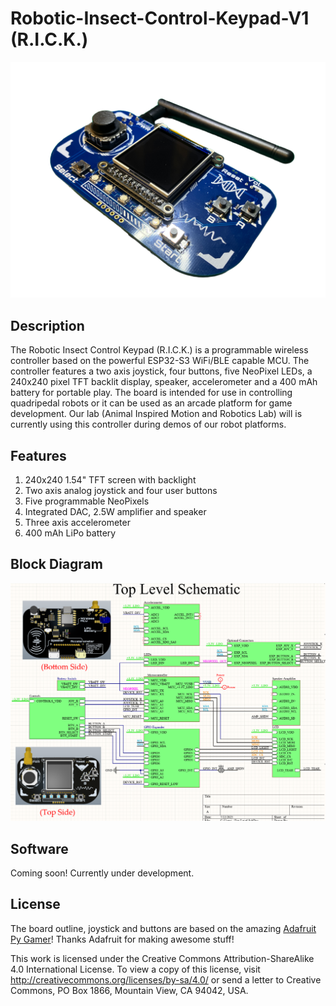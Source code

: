 # Robotic-Insect-Control-Keypad-V1 (R.I.C.K.)

![R.I.C.K Top](Photos/R.I.C.K-V1-Top.png)

## Description

The Robotic Insect Control Keypad (R.I.C.K.) is a programmable wireless controller based on the powerful ESP32-S3 WiFi/BLE capable MCU. The controller features a two axis joystick, four buttons, five NeoPixel LEDs, a 240x240 pixel TFT backlit display, speaker, accelerometer and a 400 mAh battery for portable play. The board is intended for use in controlling quadripedal robots or it can be used as an arcade platform for game development. Our lab (Animal Inspired Motion and Robotics Lab) will is currently using this controller during demos of our robot platforms.

## Features

1. 240x240 1.54" TFT screen with backlight
2. Two axis analog joystick and four user buttons
3. Five programmable NeoPixels
4. Integrated DAC, 2.5W amplifier and speaker
5. Three axis accelerometer
6.  400 mAh LiPo battery

## Block Diagram

![Block_Diagram](Photos/Schematic.png)

## Software

Coming soon! Currently under development.

## License

The board outline, joystick and buttons are based on the amazing [Adafruit Py Gamer](https://www.adafruit.com/product/4242)! Thanks Adafruit for making awesome stuff!

This work is licensed under the Creative Commons Attribution-ShareAlike 4.0 International License. To view a copy of this license, visit http://creativecommons.org/licenses/by-sa/4.0/ or send a letter to Creative Commons, PO Box 1866, Mountain View, CA 94042, USA.
